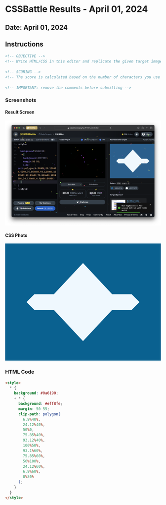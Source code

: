 # CSSBattle Results - April 01, 2024

## Date: April 01, 2024

## Instructions

```html
<!-- OBJECTIVE -->
<!-- Write HTML/CSS in this editor and replicate the given target image in the least code possible. What you write here, renders as it is -->

<!-- SCORING -->
<!-- The score is calculated based on the number of characters you use (this comment included :P) and how close you replicate the image. Read the FAQS (https://cssbattle.dev/faqs) for more info. -->

<!-- IMPORTANT: remove the comments before submitting -->
```

### Screenshots

#### Result Screen

![Result Screen](screenshots/result-screen.png)

#### CSS Photo

![CSS Photo](screenshots/css-image.png)

### HTML Code

```html
<style>
  * {
    background: #0a6190;
    + * {
      background: #eff8fe;
      margin: 50 55;
      clip-path: polygon(
        6.9%40%,
        24.12%40%,
        50%0,
        75.85%40%,
        93.12%40%,
        100%50%,
        93.1%60%,
        75.85%60%,
        50%100%,
        24.12%60%,
        6.9%60%,
        0%50%
      );
    }
  }
</style>
```
